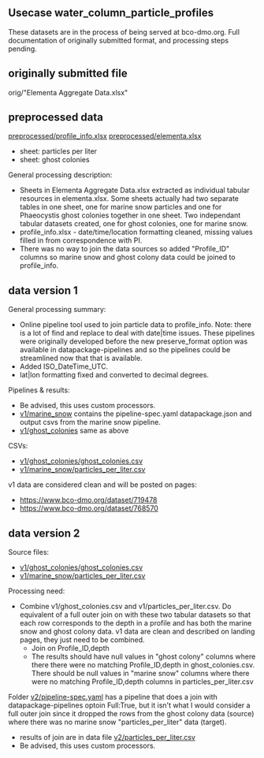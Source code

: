 ## Usecase water_column_particle_profiles

These datasets are in the process of being served at bco-dmo.org.  Full documentation of originally submitted format, and processing steps pending.

## originally submitted file

orig/"Elementa Aggregate Data.xlsx"

## preprocessed data

[preprocessed/profile_info.xlsx](preprocessed/profile_info.xlsx)
[preprocessed/elementa.xlsx](preprocessed/elementa.xlsx)
* sheet: particles per liter
* sheet: ghost colonies

General processing description:
* Sheets in Elementa Aggregate Data.xlsx extracted as individual tabular resources in elementa.xlsx.  Some sheets actually had two separate tables in one sheet, one for marine snow particles and one for Phaeocystis ghost colonies together in one sheet.  Two independant tabular datasets created, one for ghost colonies, one for marine snow.
* profile_info.xlsx - date/time/location formatting cleaned, missing values filled in from correspondence with PI.
* There was no way to join the data sources so added "Profile_ID" columns so marine snow and ghost colony data could be joined to profile_info.

## data version 1 

General processing summary: 
* Online pipeline tool used to join particle data to profile_info.  Note: there is a lot of find and replace to deal with date|time issues.  These pipelines were originally developed before the new preserve_format option was available in datapackage-pipelines and so the pipelines could be streamlined now that that is available.
* Added ISO_DateTime_UTC.
* lat|lon formatting fixed and converted to decimal degrees.

Pipelines & results:
* Be advised, this uses custom processors.
* [v1/marine_snow](v1/marine_snow) contains the pipeline-spec.yaml datapackage.json and output csvs from the marine snow pipeline.
* [v1/ghost_colonies](v1/ghost_colonies) same as above

CSVs:
* [v1/ghost_colonies/ghost_colonies.csv](v1/ghost_colonies/ghost_colonies.csv)
* [v1/marine_snow/particles_per_liter.csv](v1/marine_snow/particles_per_liter.csv)

v1 data are considered clean and will be posted on pages:
* https://www.bco-dmo.org/dataset/719478
* https://www.bco-dmo.org/dataset/768570

## data version 2

Source files: 
* [v1/ghost_colonies/ghost_colonies.csv](v1/ghost_colonies/ghost_colonies.csv)
* [v1/marine_snow/particles_per_liter.csv](v1/marine_snow/particles_per_liter.csv)


Processing need:
* Combine v1/ghost_colonies.csv and v1/particles_per_liter.csv. Do equivalent of a full outer join on with these two tabular datasets so that each row corresponds to the depth in a profile and has both the marine snow and ghost colony data. v1 data are clean and described on landing pages, they just need to be combined.
    * Join on Profile_ID,depth
    * The results should have null values in "ghost colony" columns where there there were no matching Profile_ID,depth in ghost_colonies.csv.  There should be null values in "marine snow" columns where there were no matching Profile_ID,depth columns in particles_per_liter.csv

Folder [v2/pipeline-spec.yaml](v2/pipeline-spec.yaml) has a pipeline that does a join with datapackage-pipelines optoin Full:True, but it isn't what I would consider a full outer join since it dropped the rows from the ghost colony data (source) where there was no marine snow "particles_per_liter" data (target).
* results of join are in data file [v2/particles_per_liter.csv](v2/particles_per_liter.csv)
* Be advised, this uses custom processors.
